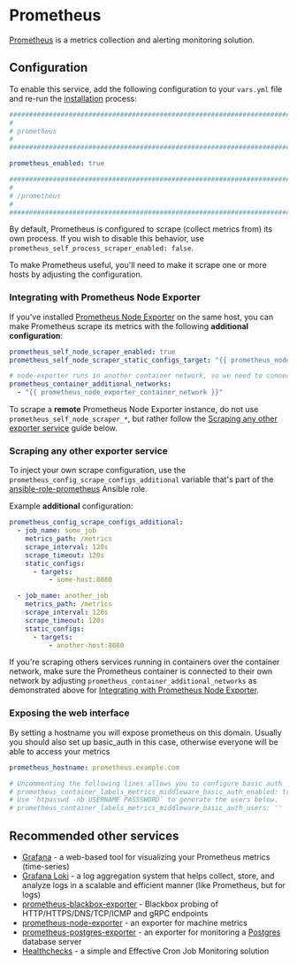 # Prometheus

[Prometheus](https://prometheus.io/) is a metrics collection and alerting monitoring solution.


## Configuration

To enable this service, add the following configuration to your `vars.yml` file and re-run the [installation](../installing.md) process:

```yaml
########################################################################
#                                                                      #
# prometheus                                                           #
#                                                                      #
########################################################################

prometheus_enabled: true

########################################################################
#                                                                      #
# /prometheus                                                          #
#                                                                      #
########################################################################
```

By default, Prometheus is configured to scrape (collect metrics from) its own process. If you wish to disable this behavior, use `prometheus_self_process_scraper_enabled: false`.

To make Prometheus useful, you'll need to make it scrape one or more hosts by adjusting the configuration.


### Integrating with Prometheus Node Exporter

If you've installed [Prometheus Node Exporter](prometheus-node-exporter.md) on the same host, you can make Prometheus scrape its metrics with the following **additional configuration**:

```yaml
prometheus_self_node_scraper_enabled: true
prometheus_self_node_scraper_static_configs_target: "{{ prometheus_node_exporter_identifier }}:9100"

# node-exporter runs in another container network, so we need to connect to it.
prometheus_container_additional_networks:
  - "{{ prometheus_node_exporter_container_network }}"
```

To scrape a **remote** Prometheus Node Exporter instance, do not use `prometheus_self_node_scraper_*`, but rather follow the [Scraping any other exporter service](#scraping-any-other-exporter-service) guide below.


### Scraping any other exporter service

To inject your own scrape configuration, use the `prometheus_config_scrape_configs_additional` variable that's part of the [ansible-role-prometheus](https://github.com/mother-of-all-self-hosting/ansible-role-prometheus) Ansible role.

Example **additional** configuration:

```yaml
prometheus_config_scrape_configs_additional:
  - job_name: some_job
    metrics_path: /metrics
    scrape_interval: 120s
    scrape_timeout: 120s
    static_configs:
      - targets:
          - some-host:8080

  - job_name: another_job
    metrics_path: /metrics
    scrape_interval: 120s
    scrape_timeout: 120s
    static_configs:
      - targets:
          - another-host:8080
```

If you're scraping others services running in containers over the container network, make sure the Prometheus container is connected to their own network by adjusting `prometheus_container_additional_networks` as demonstrated above for [Integrating with Prometheus Node Exporter](#integrating-with-prometheus-node-exporter).


### Exposing the web interface

By setting a hostname you will expose prometheus on this domain.
Usually you should also set up basic_auth in this case, otherwise everyone will be able to access your metrics

```yaml
prometheus_hostname: prometheus.example.com

# Uncommenting the following lines allows you to configure basic auth
# prometheus_container_labels_metrics_middleware_basic_auth_enabled: true
# Use `htpasswd -nb USERNAME PASSSWORD` to generate the users below.
# prometheus_container_labels_metrics_middleware_basic_auth_users: ''
```

## Recommended other services

- [Grafana](grafana.md) - a web-based tool for visualizing your Prometheus metrics (time-series)
- [Grafana Loki](grafana-loki.md) - a log aggregation system that helps collect, store, and analyze logs in a scalable and efficient manner (like Prometheus, but for logs)
- [prometheus-blackbox-exporter](prometheus-blackbox-exporter.md) - Blackbox probing of HTTP/HTTPS/DNS/TCP/ICMP and gRPC endpoints
- [prometheus-node-exporter](prometheus-node-exporter.md) - an exporter for machine metrics
- [prometheus-postgres-exporter](prometheus-postgres-exporter.md) - an exporter for monitoring a [Postgres](postgres.md) database server
- [Healthchecks](healthchecks.md) - a simple and Effective Cron Job Monitoring solution
